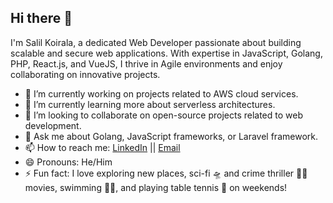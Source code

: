 ## Hi there 👋

I'm Salil Koirala, a dedicated Web Developer passionate about building scalable and secure web applications. With expertise in JavaScript, Golang, PHP, React.js, and VueJS, I thrive in Agile environments and enjoy collaborating on innovative projects.

- 🔭 I’m currently working on projects related to AWS cloud services.
- 🌱 I’m currently learning more about serverless architectures.
- 👯 I’m looking to collaborate on open-source projects related to web development.
- 💬 Ask me about Golang, JavaScript frameworks, or Laravel framework.
- 📫 How to reach me: [LinkedIn](https://www.linkedin.com/in/salil-koirala/) || [Email](mailto:koirala.salu@gmail.com)
- 😄 Pronouns: He/Him
- ⚡ Fun fact: I love exploring new places, sci-fi 🛸 and crime thriller 🕵️‍♂️ movies, swimming 🏊‍♂️, and playing table tennis 🏓 on weekends!

